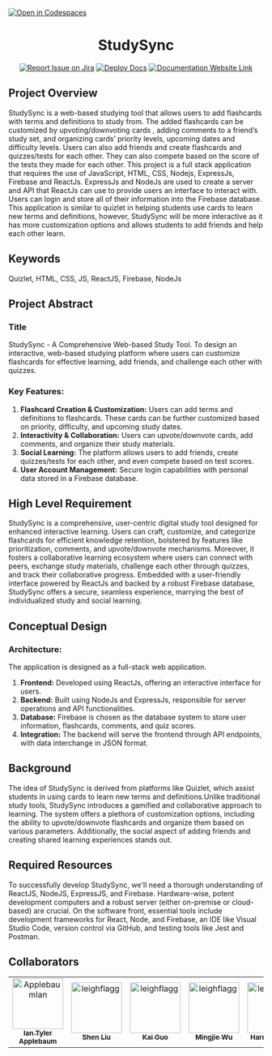 [![Open in Codespaces](https://classroom.github.com/assets/launch-codespace-7f7980b617ed060a017424585567c406b6ee15c891e84e1186181d67ecf80aa0.svg)](https://classroom.github.com/open-in-codespaces?assignment_repo_id=11817743)
<div align="center">

# StudySync
[![Report Issue on Jira](https://img.shields.io/badge/Report%20Issues-Jira-0052CC?style=flat&logo=jira-software)](https://temple-cis-projects-in-cs.atlassian.net/jira/software/c/projects/DT/issues)
[![Deploy Docs](https://github.com/ApplebaumIan/tu-cis-4398-docs-template/actions/workflows/deploy.yml/badge.svg)](https://github.com/ApplebaumIan/tu-cis-4398-docs-template/actions/workflows/deploy.yml)
[![Documentation Website Link](https://img.shields.io/badge/-Documentation%20Website-brightgreen)](https://capstone-projects-2023-fall.github.io/project-studysync/)
</div>

## Project Overview
StudySync is a web-based studying tool that allows users to add flashcards with terms and definitions to study from. The added flashcards can be customized by upvoting/downvoting cards , adding comments to a friend’s study set, and organizing cards’ priority levels, upcoming dates and difficulty levels. Users can also add friends and create flashcards and quizzes/tests for each other. They can also compete based on the score of the tests they made for each other. This project is a full stack application that requires the use of JavaScript, HTML, CSS, Nodejs, ExpressJs, Firebase and ReactJs. ExpressJs and NodeJs are used to create a server and API that ReactJs can use to provide users an interface to interact with. Users can login and store all of their information into the Firebase database. This application is similar to quizlet in helping students use cards to learn new terms and definitions, however, StudySync will be more interactive as it has more customization options and allows students to add friends and help each other learn.

## Keywords

Quizlet, HTML, CSS, JS, ReactJS, Firebase, NodeJs

## Project Abstract

### Title 
StudySync - A Comprehensive Web-based Study Tool. To design an interactive, web-based studying platform where users can customize flashcards for effective learning, add friends, and challenge each other with quizzes.

### Key Features:
1. **Flashcard Creation & Customization:** Users can add terms and definitions to flashcards. These cards can be further customized based on priority, difficulty, and upcoming study dates.
2. **Interactivity & Collaboration:** Users can upvote/downvote cards, add comments, and organize their study materials.
3. **Social Learning:** The platform allows users to add friends, create quizzes/tests for each other, and even compete based on test scores.
4. **User Account Management:** Secure login capabilities with personal data stored in a Firebase database.

## High Level Requirement

StudySync is a comprehensive, user-centric digital study tool designed for enhanced interactive learning. Users can craft, customize, and categorize flashcards for efficient knowledge retention, bolstered by features like prioritization, comments, and upvote/downvote mechanisms. Moreover, it fosters a collaborative learning ecosystem where users can connect with peers, exchange study materials, challenge each other through quizzes, and track their collaborative progress. Embedded with a user-friendly interface powered by ReactJs and backed by a robust Firebase database, StudySync offers a secure, seamless experience, marrying the best of individualized study and social learning.

## Conceptual Design

### Architecture:
The application is designed as a full-stack web application.

1. **Frontend:** Developed using ReactJs, offering an interactive interface for users.
2. **Backend:** Built using NodeJs and ExpressJs, responsible for server operations and API functionalities.
3. **Database:** Firebase is chosen as the database system to store user information, flashcards, comments, and quiz scores.
4. **Integration:** The backend will serve the frontend through API endpoints, with data interchange in JSON format.

## Background

The idea of StudySync is derived from platforms like Quizlet, which assist students in using cards to learn new terms and definitions.Unlike traditional study tools, StudySync introduces a gamified and collaborative approach to learning. The system offers a plethora of customization options, including the ability to upvote/downvote flashcards and organize them based on various parameters. Additionally, the social aspect of adding friends and creating shared learning experiences stands out.

## Required Resources

To successfully develop StudySync, we'll need a thorough understanding of ReactJS, NodeJS, ExpressJS, and Firebase. Hardware-wise, potent development computers and a robust server (either on-premise or cloud-based) are crucial. On the software front, essential tools include development frameworks for React, Node, and Firebase, an IDE like Visual Studio Code, version control via GitHub, and testing tools like Jest and Postman. 


## Collaborators

[//]: # ( readme: collaborators -start )
<table>
<tr>
    <td align="center">
        <a href="https://github.com/ApplebaumIan">
            <img src="https://avatars.githubusercontent.com/u/9451941?v=4" width="100;" alt="ApplebaumIan"/>
            <br />
            <sub><b>Ian Tyler Applebaum</b></sub>
        </a>
    </td>
    <td align="center">
        <a href="https://github.com/tuh18904temple">
            <img src="https://avatars.githubusercontent.com/u/111998266?v=4" width="100;" alt="leighflagg"/>
            <br />
            <sub><b>Shen Liu</b></sub>
        </a>
    </td><td align="center">
        <a href="https://github.com/tuo85214temple">
            <img src="https://avatars.githubusercontent.com/u/123430237?s=400&u=8a0c706c017ba40d3d13690851efac759017bfd6&v=4" width="100;" alt="leighflagg"/>
            <br />
            <sub><b>Kai Guo</b></sub>
        </a>
    </td><td align="center">
        <a href="https://[github.com//mingjiew522)">
            <img src="https://avatars.githubusercontent.com/u/112578002?v=4" width="100;" alt="leighflagg"/>
            <br />
            <sub><b>Mingjie Wu</b></sub>
        </a>
    </td><td align="center">
        <a href="https://github.com/harriskwong1208">
            <img src="https://avatars.githubusercontent.com/u/123189023?v=4" width="100;" alt="leighflagg"/>
            <br />
            <sub><b>Harris Kwong</b></sub>
        </a>
    </td> 
    <td align="center">
        <a href="https://github.com/tuk74678">
            <img src="https://avatars.githubusercontent.com/u/70645481?v=4" width="100;" alt="leighflagg"/>
            <br />
            <sub><b>Leapheng Keam</b></sub>
        </a>
    </td>  
    <td align="center">
        <a href="https://github.com/atoaidoocr7">
           <img src="https://avatars.githubusercontent.com/u/77356776?v=4" width="100;" alt="atoaidoo"/>
            <br />
            <sub><b>Ato Aidoo</b></sub>
        </a>
    </td>  
</tr>
    
</table>

[//]: # ( readme: collaborators -end )
